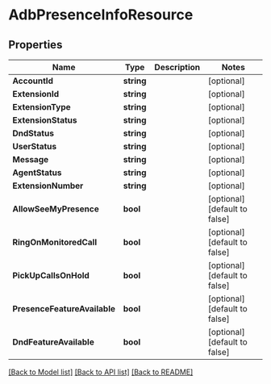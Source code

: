 # AdbPresenceInfoResource

## Properties
Name | Type | Description | Notes
------------ | ------------- | ------------- | -------------
**AccountId** | **string** |  | [optional] 
**ExtensionId** | **string** |  | [optional] 
**ExtensionType** | **string** |  | [optional] 
**ExtensionStatus** | **string** |  | [optional] 
**DndStatus** | **string** |  | [optional] 
**UserStatus** | **string** |  | [optional] 
**Message** | **string** |  | [optional] 
**AgentStatus** | **string** |  | [optional] 
**ExtensionNumber** | **string** |  | [optional] 
**AllowSeeMyPresence** | **bool** |  | [optional] [default to false]
**RingOnMonitoredCall** | **bool** |  | [optional] [default to false]
**PickUpCallsOnHold** | **bool** |  | [optional] [default to false]
**PresenceFeatureAvailable** | **bool** |  | [optional] [default to false]
**DndFeatureAvailable** | **bool** |  | [optional] [default to false]

[[Back to Model list]](../README.md#documentation-for-models) [[Back to API list]](../README.md#documentation-for-api-endpoints) [[Back to README]](../README.md)


